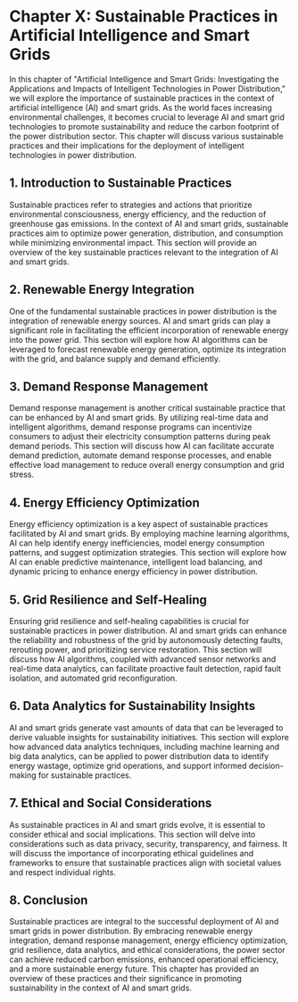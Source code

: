 Chapter X: Sustainable Practices in Artificial Intelligence and Smart Grids
===========================================================================

In this chapter of "Artificial Intelligence and Smart Grids: Investigating the Applications and Impacts of Intelligent Technologies in Power Distribution," we will explore the importance of sustainable practices in the context of artificial intelligence (AI) and smart grids. As the world faces increasing environmental challenges, it becomes crucial to leverage AI and smart grid technologies to promote sustainability and reduce the carbon footprint of the power distribution sector. This chapter will discuss various sustainable practices and their implications for the deployment of intelligent technologies in power distribution.

**1. Introduction to Sustainable Practices**
--------------------------------------------

Sustainable practices refer to strategies and actions that prioritize environmental consciousness, energy efficiency, and the reduction of greenhouse gas emissions. In the context of AI and smart grids, sustainable practices aim to optimize power generation, distribution, and consumption while minimizing environmental impact. This section will provide an overview of the key sustainable practices relevant to the integration of AI and smart grids.

**2. Renewable Energy Integration**
-----------------------------------

One of the fundamental sustainable practices in power distribution is the integration of renewable energy sources. AI and smart grids can play a significant role in facilitating the efficient incorporation of renewable energy into the power grid. This section will explore how AI algorithms can be leveraged to forecast renewable energy generation, optimize its integration with the grid, and balance supply and demand efficiently.

**3. Demand Response Management**
---------------------------------

Demand response management is another critical sustainable practice that can be enhanced by AI and smart grids. By utilizing real-time data and intelligent algorithms, demand response programs can incentivize consumers to adjust their electricity consumption patterns during peak demand periods. This section will discuss how AI can facilitate accurate demand prediction, automate demand response processes, and enable effective load management to reduce overall energy consumption and grid stress.

**4. Energy Efficiency Optimization**
-------------------------------------

Energy efficiency optimization is a key aspect of sustainable practices facilitated by AI and smart grids. By employing machine learning algorithms, AI can help identify energy inefficiencies, model energy consumption patterns, and suggest optimization strategies. This section will explore how AI can enable predictive maintenance, intelligent load balancing, and dynamic pricing to enhance energy efficiency in power distribution.

**5. Grid Resilience and Self-Healing**
---------------------------------------

Ensuring grid resilience and self-healing capabilities is crucial for sustainable practices in power distribution. AI and smart grids can enhance the reliability and robustness of the grid by autonomously detecting faults, rerouting power, and prioritizing service restoration. This section will discuss how AI algorithms, coupled with advanced sensor networks and real-time data analytics, can facilitate proactive fault detection, rapid fault isolation, and automated grid reconfiguration.

**6. Data Analytics for Sustainability Insights**
-------------------------------------------------

AI and smart grids generate vast amounts of data that can be leveraged to derive valuable insights for sustainability initiatives. This section will explore how advanced data analytics techniques, including machine learning and big data analytics, can be applied to power distribution data to identify energy wastage, optimize grid operations, and support informed decision-making for sustainable practices.

**7. Ethical and Social Considerations**
----------------------------------------

As sustainable practices in AI and smart grids evolve, it is essential to consider ethical and social implications. This section will delve into considerations such as data privacy, security, transparency, and fairness. It will discuss the importance of incorporating ethical guidelines and frameworks to ensure that sustainable practices align with societal values and respect individual rights.

**8. Conclusion**
-----------------

Sustainable practices are integral to the successful deployment of AI and smart grids in power distribution. By embracing renewable energy integration, demand response management, energy efficiency optimization, grid resilience, data analytics, and ethical considerations, the power sector can achieve reduced carbon emissions, enhanced operational efficiency, and a more sustainable energy future. This chapter has provided an overview of these practices and their significance in promoting sustainability in the context of AI and smart grids.
